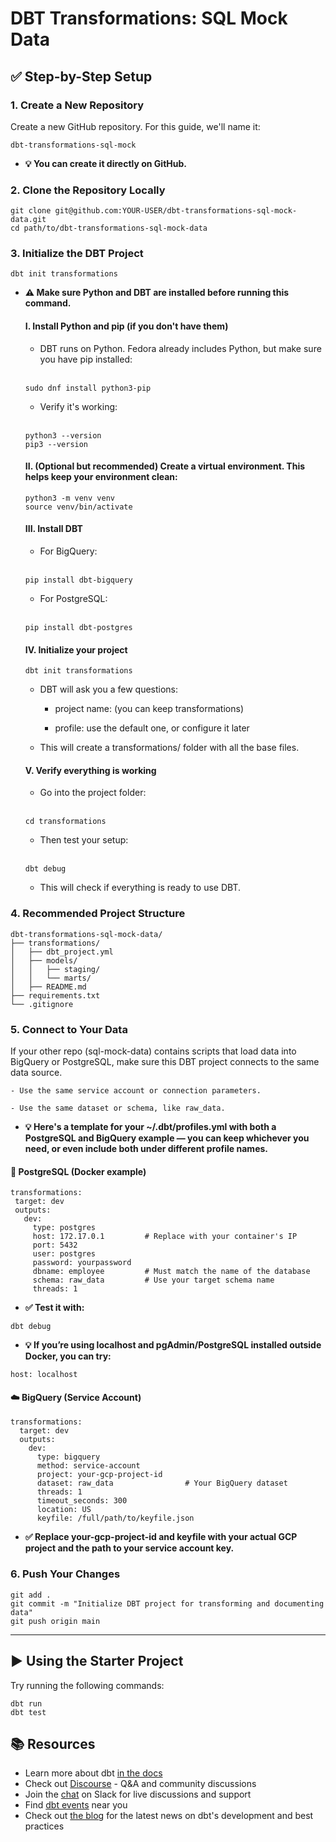 # DBT Transformations: SQL Mock Data

## ✅ Step-by-Step Setup

### 1. Create a New Repository

Create a new GitHub repository. For this guide, we'll name it:

```
dbt-transformations-sql-mock
```

- **💡 You can create it directly on GitHub.**

### 2. Clone the Repository Locally

```
git clone git@github.com:YOUR-USER/dbt-transformations-sql-mock-data.git
cd path/to/dbt-transformations-sql-mock-data
```

### 3. Initialize the DBT Project

```
dbt init transformations
```

- **⚠️ Make sure Python and DBT are installed before running this command.**

    #### I. Install Python and pip (if you don't have them)

    - DBT runs on Python. Fedora already includes Python, but make sure you have pip installed:

    <br>

    ```
    sudo dnf install python3-pip
    ```

    - Verify it's working:

    <br>

    ```
    python3 --version
    pip3 --version
    ```

    #### II. (Optional but recommended) Create a virtual environment. This helps keep your environment clean:

    ```
    python3 -m venv venv
    source venv/bin/activate
    ```

    #### III. Install DBT

    - For BigQuery:

    <br>
    
    ```
    pip install dbt-bigquery
    ```

    - For PostgreSQL:

    <br>
    
    ```
    pip install dbt-postgres
    ```

    #### IV. Initialize your project
    
    ```
    dbt init transformations
    ```

    - DBT will ask you a few questions:

        - project name: (you can keep transformations)

        - profile: use the default one, or configure it later

    - This will create a transformations/ folder with all the base files.

    #### V. Verify everything is working

    - Go into the project folder:

    <br>

    ```
    cd transformations
    ```

    - Then test your setup:

    <br>

    ```
    dbt debug
    ```

    - This will check if everything is ready to use DBT.

### 4. Recommended Project Structure

```
dbt-transformations-sql-mock-data/
├── transformations/
│   ├── dbt_project.yml
│   ├── models/
│   │   ├── staging/
│   │   └── marts/
│   ├── README.md
├── requirements.txt
└── .gitignore
```

### 5. Connect to Your Data

If your other repo (sql-mock-data) contains scripts that load data into BigQuery or PostgreSQL, make sure this DBT project connects to the same data source.

    - Use the same service account or connection parameters.

    - Use the same dataset or schema, like raw_data.

 - **💡 Here's a template for your ~/.dbt/profiles.yml with both a PostgreSQL and BigQuery example — you can keep whichever you need, or even include both under different profile names.**

#### 🐘 PostgreSQL (Docker example)

 ```
transformations:
  target: dev
  outputs:
    dev:
      type: postgres
      host: 172.17.0.1         # Replace with your container's IP
      port: 5432
      user: postgres
      password: yourpassword
      dbname: employee         # Must match the name of the database
      schema: raw_data         # Use your target schema name
      threads: 1
 ```

-  **✅ Test it with:**

```
dbt debug
```

- **💡 If you’re using localhost and pgAdmin/PostgreSQL installed outside Docker, you can try:**

```
host: localhost
```

#### ☁️ BigQuery (Service Account)

```
transformations:
  target: dev
  outputs:
    dev:
      type: bigquery
      method: service-account
      project: your-gcp-project-id
      dataset: raw_data                # Your BigQuery dataset
      threads: 1
      timeout_seconds: 300
      location: US
      keyfile: /full/path/to/keyfile.json
```

- **✅ Replace your-gcp-project-id and keyfile with your actual GCP project and the path to your service account key.**

### 6. Push Your Changes

```
git add .
git commit -m "Initialize DBT project for transforming and documenting data"
git push origin main
```

---

## ▶️ Using the Starter Project

Try running the following commands:

```
dbt run
dbt test
```

## 📚 Resources
- Learn more about dbt [in the docs](https://docs.getdbt.com/docs/introduction)
- Check out [Discourse](https://discourse.getdbt.com/) - Q&A and community discussions
- Join the [chat](https://community.getdbt.com/) on Slack for live discussions and support
- Find [dbt events](https://events.getdbt.com) near you
- Check out [the blog](https://blog.getdbt.com/) for the latest news on dbt's development and best practices
